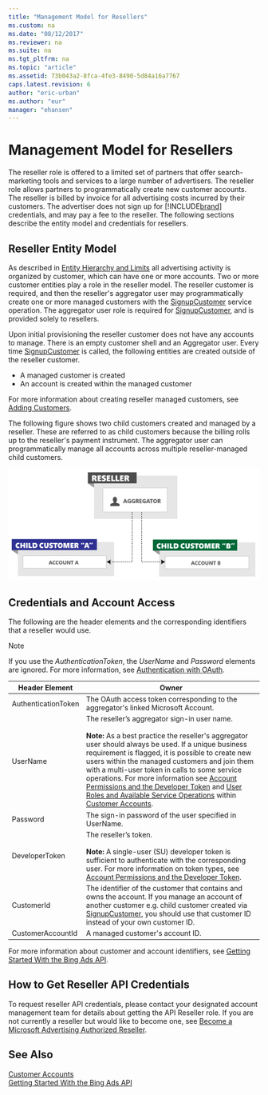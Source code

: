 ```yaml
---
title: "Management Model for Resellers"
ms.custom: na
ms.date: "08/12/2017"
ms.reviewer: na
ms.suite: na
ms.tgt_pltfrm: na
ms.topic: "article"
ms.assetid: 73b043a2-8fca-4fe3-8490-5d84a16a7767
caps.latest.revision: 6
author: "eric-urban"
ms.author: "eur"
manager: "ehansen"
---
```

# Management Model for Resellers
The reseller role is offered to a limited set of partners that offer search-marketing tools and services to a large number of advertisers. The reseller role allows partners to programmatically create new customer accounts. The reseller is billed by invoice for all advertising costs incurred by their customers. The advertiser does not sign up for [!INCLUDE[brand](../guides/includes/brand.md)] credentials, and may pay a fee to the reseller. The following sections describe the entity model and credentials for resellers.

## Reseller Entity Model
As described in [Entity Hierarchy and Limits](../Topic/Entity%20Hierarchy%20and%20Limits.md) all advertising activity is organized by customer, which can have one or more accounts. Two or more customer entities play a role in the reseller model. The reseller customer is required, and then the reseller's aggregator user may programmatically create one or more managed customers with the [SignupCustomer](https://msdn.microsoft.com/library/dn451287.aspx) service operation. The aggregator user role is required for [SignupCustomer](https://msdn.microsoft.com/library/dn451287.aspx), and is provided solely to resellers.

Upon initial provisioning the reseller customer does not have any accounts to manage. There is an empty customer shell and an Aggregator user. Every time [SignupCustomer](https://msdn.microsoft.com/library/dn451287.aspx) is called, the following entities are created outside of the reseller customer.
-   A managed customer is created  
-   An account is created within the managed customer  

For more information about creating reseller managed customers, see [Adding Customers](../guides/customer-accounts.md#createcustomer).

The following figure shows two child customers created and managed by a reseller. These are referred to as child customers because the billing rolls up to the reseller's payment instrument. The aggregator user can programmatically manage all accounts across multiple reseller-managed child customers.

![Management Model Direct Reseller](../guides/media/management-model-reseller.png "Management Model Reseller")

## Credentials and Account Access
The following are the header elements and the corresponding identifiers that a reseller would use.

> [!NOTE]
> If you use the *AuthenticationToken*, the *UserName* and *Password* elements are ignored. For more information, see [Authentication with OAuth](../guides/authentication-with-oauth.md).

|Header Element|Owner|
|------------------|---------|
|AuthenticationToken|The OAuth access token corresponding to the aggregator's linked Microsoft Account.|
|UserName|The reseller’s aggregator sign-in user name.<br /><br />**Note:** As a best practice the reseller's aggregator user should always be used. If a unique business requirement is flagged, it is possible to create new users within the managed customers and join them with a multi-user token in calls to some service operations. For more information see [Account Permissions and the Developer Token](../guides/customer-accounts.md#accountpermissions) and [User Roles and Available Service Operations](../guides/customer-accounts.md#userroles) within [Customer Accounts](../guides/customer-accounts.md).|
|Password|The sign-in password of the user specified in UserName.|
|DeveloperToken|The reseller’s token.<br /><br />**Note:** A single-user (SU) developer token is sufficient to authenticate with the corresponding user. For more information on token types, see [Account Permissions and the Developer Token](../guides/customer-accounts.md#accountpermissions).|
|CustomerId|The identifier of the customer that contains and owns the account. If you manage an account of another customer e.g. child customer created via [SignupCustomer](https://msdn.microsoft.com/library/dn451287.aspx), you should use that customer ID instead of your own customer ID. |
|CustomerAccountId|A managed customer's account ID.|
For more information about customer and account identifiers, see [Getting Started With the Bing Ads API](../Topic/Getting%20Started%20With%20the%20Bing%20Ads%20API.md).

## <a name="reseller_signup"></a>How to Get Reseller API Credentials
To request reseller API credentials, please contact your designated account management team for details about getting the API Reseller role. If you are not currently a reseller but would like to become one, see [Become a Microsoft Advertising Authorized Reseller](http://go.microsoft.com/fwlink/?LinkId=269633).

## See Also
[Customer Accounts](../guides/customer-accounts.md)  
[Getting Started With the Bing Ads API](../Topic/Getting%20Started%20With%20the%20Bing%20Ads%20API.md)  

